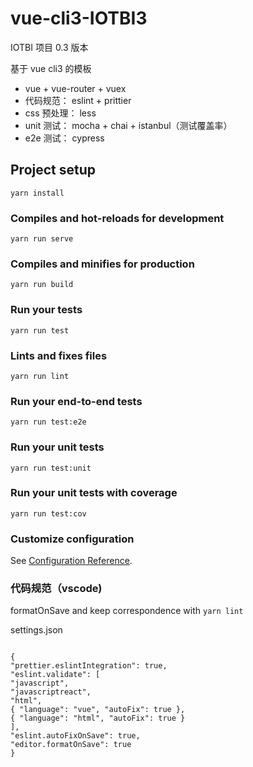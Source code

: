 # vue-cli3-IOTBI3

IOTBI 项目 0.3 版本

基于 vue cli3 的模板

- vue + vue-router + vuex
- 代码规范： eslint + prittier
- css 预处理： less
- unit 测试： mocha + chai + istanbul（测试覆盖率）
- e2e 测试： cypress

## Project setup

```
yarn install
```

### Compiles and hot-reloads for development

```
yarn run serve
```

### Compiles and minifies for production

```
yarn run build
```

### Run your tests

```
yarn run test
```

### Lints and fixes files

```
yarn run lint
```

### Run your end-to-end tests

```
yarn run test:e2e
```

### Run your unit tests

```
yarn run test:unit
```

### Run your unit tests with coverage

```
yarn run test:cov
```

### Customize configuration

See [Configuration Reference](https://cli.vuejs.org/config/).

### 代码规范（vscode)

formatOnSave and keep correspondence with `yarn lint`

settings.json

```

{
"prettier.eslintIntegration": true,
"eslint.validate": [
"javascript",
"javascriptreact",
"html",
{ "language": "vue", "autoFix": true },
{ "language": "html", "autoFix": true }
],
"eslint.autoFixOnSave": true,
"editor.formatOnSave": true
}

```

```

```
